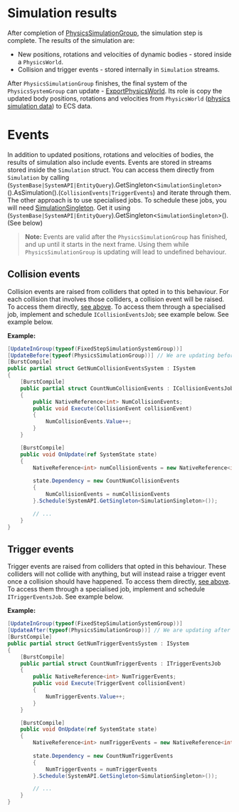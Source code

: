 # Simulation results

After completion of [PhysicsSimulationGroup](physics-pipeline.md), the simulation step is complete.
The results of the simulation are:
- New positions, rotations and velocities of dynamic bodies - stored inside a `PhysicsWorld`.
- Collision and trigger events - stored internally in `Simulation` streams.

After `PhysicsSimulationGroup` finishes, the final system of the `PhysicsSystemGroup` can update - [ExportPhysicsWorld](physics-pipeline.md).
Its role is copy the updated body positions, rotations and velocities from `PhysicsWorld` ([physics simulation data](physics-data-types.md)) to ECS data.

# Events

In addition to updated positions, rotations and velocities of bodies, the results of simulation also include events.
Events are stored in streams stored inside the `Simulation` struct.
You can access them directly from `Simulation` by calling (`SystemBase|SystemAPI|EntityQuery`).GetSingleton<`SimulationSingleton`>().AsSimulation().(`CollisionEvents|TriggerEvents`) and iterate through them.
The other approach is to use specialised jobs.
To schedule these jobs, you will need [SimulationSingleton](physics-singletons.md).
Get it using (`SystemBase|SystemAPI|EntityQuery`).GetSingleton<`SimulationSingleton`>(). (See below)

>**Note:** Events are valid after the `PhysicsSimulationGroup` has finished, and up until it starts in the next frame. Using them while `PhysicsSimulationGroup` is updating will lead to undefined behaviour.

## Collision events

Collision events are raised from colliders that opted in to this behaviour.
For each collision that involves those colliders, a collision event will be raised.
To access them directly, [see above](#events).
To access them through a specialised job, implement and schedule `ICollisionEventsJob`; see example below.
See example below.

**Example:**
```csharp
[UpdateInGroup(typeof(FixedStepSimulationSystemGroup))]
[UpdateBefore(typeof(PhysicsSimulationGroup))] // We are updating before `PhysicsSimulationGroup` - this means that we will get the events of the previous frame
[BurstCompile]
public partial struct GetNumCollisionEventsSystem : ISystem
{
    [BurstCompile]
    public partial struct CountNumCollisionEvents : ICollisionEventsJob
    {
        public NativeReference<int> NumCollisionEvents;
        public void Execute(CollisionEvent collisionEvent)
        {
            NumCollisionEvents.Value++;
        }
    }

    [BurstCompile]
    public void OnUpdate(ref SystemState state)
    {
        NativeReference<int> numCollisionEvents = new NativeReference<int>(0, Allocator.TempJob);
        
        state.Dependency = new CountNumCollisionEvents
        {
            NumCollisionEvents = numCollisionEvents
        }.Schedule(SystemAPI.GetSingleton<SimulationSingleton>());

        // ...
    }
}

```

## Trigger events

Trigger events are raised from colliders that opted in this behaviour.
These colliders will not collide with anything, but will instead raise a trigger event once a collision should have happened.
To access them directly, [see above](#events).
To access them through a specialised job, implement and schedule `ITriggerEventsJob`.
See example below.

**Example:**
```csharp
[UpdateInGroup(typeof(FixedStepSimulationSystemGroup))]
[UpdateAfter(typeof(PhysicsSimulationGroup))] // We are updating after `PhysicsSimulationGroup` - this means that we will get the events of the current frame.
[BurstCompile]
public partial struct GetNumTriggerEventsSystem : ISystem
{
    [BurstCompile]
    public partial struct CountNumTriggerEvents : ITriggerEventsJob
    {
        public NativeReference<int> NumTriggerEvents;
        public void Execute(TriggerEvent collisionEvent)
        {
            NumTriggerEvents.Value++;
        }
    }

    [BurstCompile]
    public void OnUpdate(ref SystemState state)
    {
        NativeReference<int> numTriggerEvents = new NativeReference<int>(0, Allocator.TempJob);
        
        state.Dependency = new CountNumTriggerEvents
        {
            NumTriggerEvents = numTriggerEvents
        }.Schedule(SystemAPI.GetSingleton<SimulationSingleton>());

        // ...
    }
}
```
